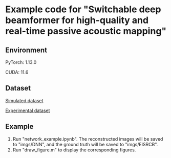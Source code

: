 # Example code for "Switchable deep beamformer for high-quality and real-time passive acoustic mapping"
## Environment
PyTorch: 1.13.0

CUDA: 11.6

## Dataset
[Simulated dataset](https://zenodo.org/records/16407483?preview=1&token=eyJhbGciOiJIUzUxMiJ9.eyJpZCI6IjA5NDZlZTBlLWVkMDYtNDIzOS1iNDY3LTBhYWEzMzM4YzQzOSIsImRhdGEiOnt9LCJyYW5kb20iOiI1YTYwM2RlOGVlZmEyZDBmNjYzMzAwNjk0M2U0MTExMiJ9.jv-ed3HXwtKnjFub7UZamHtlEkTlEVSSxVFzdO4XaUNrNzrBHreBfA4xPYYvZcoFISk2LkpEtnUzraVzHbzc5g)

[Experimental dataset](https://zenodo.org/records/16521895?preview=1&token=eyJhbGciOiJIUzUxMiJ9.eyJpZCI6IjNiZjM2MDlhLTY0MjAtNGRkZi1hZTJjLTZmYjA1Zjg4ZWFhYyIsImRhdGEiOnt9LCJyYW5kb20iOiI5MjY3YWI1YjY4MTJkZDNhYTA3NjA3MDQ0N2Y1MjdiNiJ9.bQhxcRBlYgzHC5gl1h02yUlX4WLiyqXoyPAAhQ9L6Tp-Go37y_GH9XhoS2nS-Cfg7romwHqUwTR2Hsrkzgq6Dw)

## Example
1. Run "network_example.ipynb".
The reconstructed images will be saved to "imgs/DNN", and the ground truth will be saved to "imgs/EISRCB".
2. Run "draw_figure.m" to display the corresponding figures.
